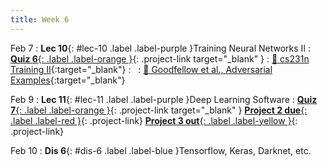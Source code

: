 ```yaml
---
title: Week 6
---
```


Feb 7
: **Lec 10**{: #lec-10 .label .label-purple }Training Neural Networks II
: [**Quiz 6**{: .label .label-orange }](https://www.gradescope.com/courses/480760){: .project-link target="_blank" }
  : [📖 cs231n Training II](https://cs231n.github.io/neural-networks-3/){:target="_blank"}
: &nbsp;
  : [📖 Goodfellow et al., Adversarial Examples](https://arxiv.org/abs/1412.6572){:target="_blank"}

Feb 9
: **Lec 11**{: #lec-11 .label .label-purple }Deep Learning Software
: [**Quiz 7**{: .label .label-orange }](https://www.gradescope.com/courses/480760){: .project-link target="_blank" } [**Project 2 due**{: .label .label-red }](/projects/project2/){: .project-link} [**Project 3 out**{: .label .label-yellow }](/projects/#project-3){: .project-link}

Feb 10
: **Dis 6**{: #dis-6 .label .label-blue }Tensorflow, Keras, Darknet, etc.
